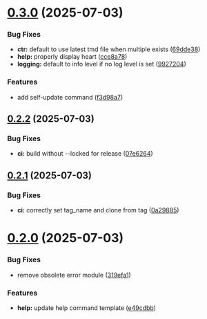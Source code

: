 # [0.3.0](https://github.com/DevYukine/rom-converto/compare/v0.2.2...v0.3.0) (2025-07-03)


### Bug Fixes

* **ctr:** default to use latest tmd file when multiple exists ([69dde38](https://github.com/DevYukine/rom-converto/commit/69dde386e942b4b2bd76683bbc3fc914423e07a4))
* **help:** properly display heart ([cce8a78](https://github.com/DevYukine/rom-converto/commit/cce8a78a233517bfba22804c91fb7a72fec2286a))
* **logging:** default to info level if no log level is set ([9927204](https://github.com/DevYukine/rom-converto/commit/99272043e93a71d387ad90c3fb7792d3b0641fa4))


### Features

* add self-update command ([f3d98a7](https://github.com/DevYukine/rom-converto/commit/f3d98a7f81c98d3110e5154e4dd9310a7d558dbe))



## [0.2.2](https://github.com/DevYukine/rom-converto/compare/v0.2.1...v0.2.2) (2025-07-03)


### Bug Fixes

* **ci:** build without --locked for release ([07e6264](https://github.com/DevYukine/rom-converto/commit/07e62644a91631904815bb0d622f6310b6dc1bdc))



## [0.2.1](https://github.com/DevYukine/rom-converto/compare/v0.2.0...v0.2.1) (2025-07-03)


### Bug Fixes

* **ci:** correctly set tag_name and clone from tag ([0a29885](https://github.com/DevYukine/rom-converto/commit/0a29885155d290c304d8482a00010c975ff0fb65))



# [0.2.0](https://github.com/DevYukine/rom-converto/compare/e49cdbb680044a749fa6a533505a748ebec8af49...v0.2.0) (2025-07-03)


### Bug Fixes

* remove obsolete error module ([319efa1](https://github.com/DevYukine/rom-converto/commit/319efa1bd22e8e232ecec7a9ddcd79cc43848d4b))


### Features

* **help:** update help command template ([e49cdbb](https://github.com/DevYukine/rom-converto/commit/e49cdbb680044a749fa6a533505a748ebec8af49))



